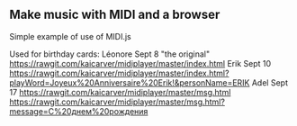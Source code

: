 ## Make music with MIDI and a browser

Simple example of use of MIDI.js

Used for birthday cards:
Léonore Sept 8 "the original"
https://rawgit.com/kaicarver/midiplayer/master/index.html
Erik Sept 10
https://rawgit.com/kaicarver/midiplayer/master/index.html?playWord=Joyeux%20Anniversaire%20Erik!&personName=ERIK
Adel Sept 17
https://rawgit.com/kaicarver/midiplayer/master/msg.html
https://rawgit.com/kaicarver/midiplayer/master/msg.html?message=С%20днем%20​​рождения

